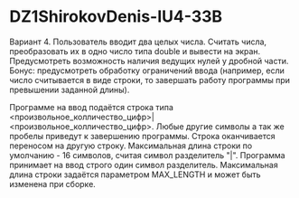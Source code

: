 # DZ1ShirokovDenis-IU4-33B

Вариант 4.
Пользователь вводит два целых числа. Считать числа, преобразовать их в одно число типа double и вывести на экран. Предусмотреть возможность наличия ведущих нулей у дробной части.
Бонус: предусмотреть обработку ограничений ввода (например, если число считывается в виде строки, то завершать работу программы при превышении заданной длины).


Программе на ввод подаётся строка типа <произвольное_колличество_цифр>|<произвольное_колличество_цифр>. Любые другие символы а так же пробелы приведут к завершению программы. 
Строка оканчивается переносом на другую строку. Максимальная длина строки по умолчанию - 16 символов, считая символ разделитель "|". Программа принимает на ввод строго один символ разделитель. Максимальная длина строки задаётся параметром MAX_LENGTH и
может быть изменена при сборке.
